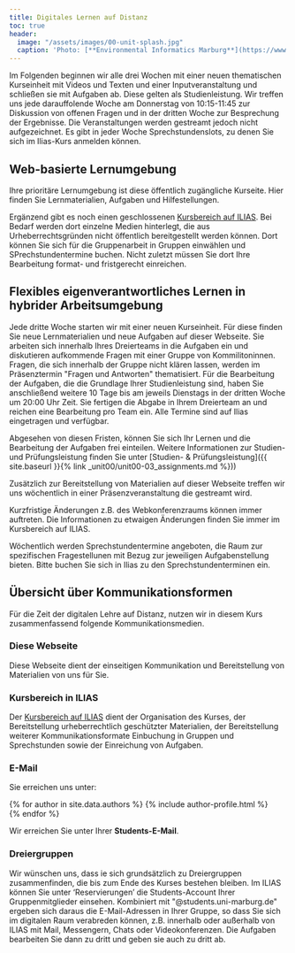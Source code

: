 ```yaml
---
title: Digitales Lernen auf Distanz
toc: true
header:
  image: "/assets/images/00-unit-splash.jpg"
  caption: 'Photo: [**Environmental Informatics Marburg**](https://www.flickr.com/environmentalinformatics-marburg/)'  
---
```


Im Folgenden beginnen wir alle drei Wochen mit einer neuen thematischen Kurseinheit mit Videos und Texten und einer Inputveranstaltung und schließen sie mit Aufgaben ab. Diese gelten als Studienleistung. Wir treffen uns jede darauffolende Woche am Donnerstag von 10:15-11:45 zur Diskussion von offenen Fragen und in der dritten Woche zur Besprechung der Ergebnisse. Die Veranstaltungen werden gestreamt jedoch nicht aufgezeichnet. Es gibt in jeder Woche Sprechstundenslots, zu denen Sie sich im Ilias-Kurs anmelden können. 

<!--more-->

## Web-basierte Lernumgebung

Ihre prioritäre Lernumgebung ist diese öffentlich zugängliche Kurseite. Hier finden Sie Lernmaterialien, Aufgaben und Hilfestellungen.

Ergänzend gibt es noch einen geschlossenen [Kursbereich auf ILIAS](https://ilias.uni-marburg.de/goto.php?target=crs_3010136). Bei Bedarf werden dort einzelne Medien hinterlegt, die aus Urheberrechtsgründen nicht öffentlich bereitgestellt werden können. Dort können Sie sich für die Gruppenarbeit in Gruppen einwählen und SPrechstundentermine buchen. Nicht zuletzt müssen Sie dort Ihre Bearbeitung format- und fristgerecht einreichen.

## Flexibles eigenverantwortliches Lernen in hybrider Arbeitsumgebung

Jede dritte Woche starten wir mit einer neuen Kurseinheit. Für diese finden Sie neue Lernmaterialien und neue Aufgaben auf dieser Webseite. Sie arbeiten sich innerhalb Ihres Dreierteams in die Aufgaben ein und diskutieren aufkommende Fragen mit einer Gruppe von Kommilitoninnen. Fragen, die sich innerhalb der Gruppe nicht klären lassen, werden im Präsenztermin "Fragen und Antworten"  thematisiert. Für die Bearbeitung der Aufgaben, die die Grundlage Ihrer Studienleistung sind, haben Sie anschließend weitere 10 Tage bis am jeweils Dienstags in der dritten Woche um 20:00 Uhr Zeit. Sie fertigen die Abgabe in Ihrem Dreierteam an und reichen eine Bearbeitung pro Team ein. Alle Termine sind auf Ilias eingetragen und verfügbar.

Abgesehen von diesen Fristen, können Sie sich Ihr Lernen und die Bearbeitung der Aufgaben frei einteilen. Weitere Informationen zur Studien- und Prüfungsleistung finden Sie unter [Studien- & Prüfungsleistung]({{ site.baseurl }}{% link _unit00/unit00-03_assignments.md %}))

Zusätzlich zur Bereitstellung von Materialien auf dieser Webseite treffen wir uns wöchentlich in einer Präsenzveranstaltung die gestreamt wird.

Kurzfristige Änderungen z.B. des Webkonferenzraums können immer auftreten. Die Informationen zu etwaigen Änderungen finden Sie immer im Kursbereich auf ILIAS.

Wöchentlich werden Sprechstundentermine angeboten, die Raum zur spezifischen Fragestellunen mit Bezug zur jeweiligen Aufgabenstellung bieten. Bitte buchen Sie sich in Ilias zu den Sprechstundenterminen ein. 


## Übersicht über Kommunikationsformen

Für die Zeit der digitalen Lehre auf Distanz, nutzen wir in diesem Kurs zusammenfassend folgende Kommunikationsmedien.

### Diese Webseite
Diese Webseite dient der einseitigen Kommunikation und Bereitstellung von Materialien von uns für Sie.

### Kursbereich in ILIAS
Der [Kursbereich auf ILIAS](https://ilias.uni-marburg.de/ilias.php?ref_id=3010136&cmdClass=ilrepositorygui&cmdNode=wq&baseClass=ilrepositorygui) dient der Organisation des Kurses, der Bereitstellung urheberrechtlich geschützter Materialien, der Bereitstellung weiterer Kommunikationsformate Einbuchung in Gruppen und Sprechstunden sowie der Einreichung von Aufgaben.


### E-Mail
Sie erreichen uns unter: 

{% for author in site.data.authors %} 
  {% include author-profile.html %}
 <br /> 
{% endfor %}

Wir erreichen Sie unter Ihrer **Students-E-Mail**. 


### Dreiergruppen

Wir wünschen uns, dass ie sich grundsätzlich zu Dreiergruppen zusammenfinden, die bis zum Ende des Kurses bestehen bleiben. Im ILIAS können Sie unter ‘Reservierungen’ die Students-Account Ihrer Gruppenmitglieder einsehen. Kombiniert mit "@students.uni-marburg.de" ergeben sich daraus die E-Mail-Adressen in Ihrer Gruppe, so dass Sie sich im digitalen Raum verabreden können, z.B. innerhalb oder außerhalb von ILIAS mit Mail, Messengern, Chats oder Videokonferenzen. Die Aufgaben bearbeiten Sie dann zu dritt und geben sie auch zu dritt ab. 



